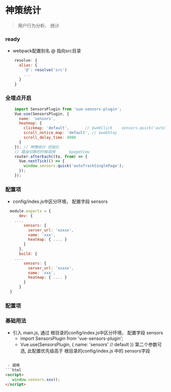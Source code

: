 # 神策统计

> 用户行为分析、 统计  
### ready 
- webpack配置别名 @ 指向src目录
```javascript
    resolve: {
      alias: {
        '@': resolve('src')
        ...
      }
    }
```
### 全埋点开启
```javascript main.js
    import SensorsPlugin from 'vue-sensors-plugin';
    Vue.use(SensorsPlugin, {
      name: 'sensors',
      heatmap: {
        clickmap: 'default',       // $webClick    sensors.quick('autoTrack')
        scroll_notice_map: 'default', // $webStay
        scroll_delay_time: 4000
      }
    }); // 神策统计 初始化
    // 路由切换的时候调用      $pageView
    router.afterEach((to, from) => {
      Vue.nextTick(() => {
        window.sensors.quick('autoTrackSinglePage');
      });
    });
```
### 配置项
 -  config/index.js中区分环境， 配置字段 sensors
```javascript config/index.js
  module.exports = {
      dev: {
	....
        sensors: {
          server_url: 'xxxxx',
          name: 'xxx',
          heatmap: { .... }
        }
      },
      build: {
	....
        sensors: {
          server_url: 'xxxxx',
          name: 'xxx',
          heatmap: { .... }
        }
      }
  }
```
### 配置项
### 基础用法
 -  引入 main.js, 通过 根目录的config/index.js中区分环境， 配置字段 sensors
    -  import SensorsPlugin from 'vue-sensors-plugin';
    - Vue.use(SensorsPlugin, { name: 'sensors' // default  })  第二个参数可选, 此配置优先级高于 根目录的config/index.js 中的 sensors字段
```html
    
 - 调用 
```html
<script>
   window.sensors.xxx();
</script>
        
```    
